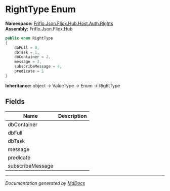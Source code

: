 ﻿<!--  
  <auto-generated>   
    The contents of this file were generated by a tool.  
    Changes to this file may be list if the file is regenerated  
  </auto-generated>   
-->

# RightType Enum

**Namespace:** [Friflo.Json.Fliox.Hub.Host.Auth.Rights](../index.md)  
**Assembly:** Friflo.Json.Fliox.Hub

```csharp
public enum RightType
{
    dbFull = 0,
    dbTask = 1,
    dbContainer = 2,
    message = 3,
    subscribeMessage = 4,
    predicate = 5
}
```

**Inheritance:** object → ValueType → Enum → RightType

## Fields

| Name             | Description |
| ---------------- | ----------- |
| dbContainer      |             |
| dbFull           |             |
| dbTask           |             |
| message          |             |
| predicate        |             |
| subscribeMessage |             |

___

*Documentation generated by [MdDocs](https://github.com/ap0llo/mddocs)*
